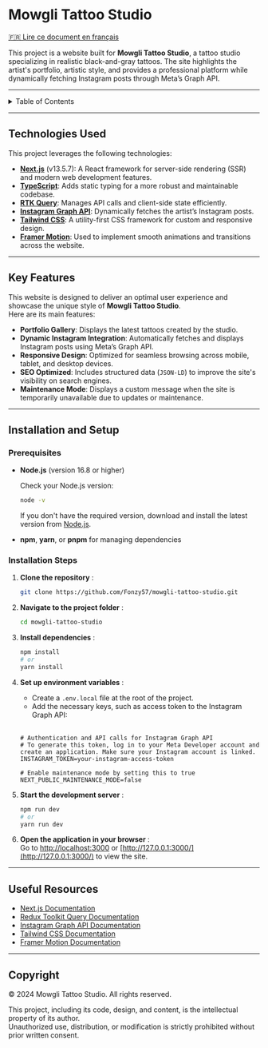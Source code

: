 # Mowgli Tattoo Studio

[🇫🇷 Lire ce document en français](./README.fr.md)

This project is a website built for **Mowgli Tattoo Studio**, a tattoo studio specializing in realistic black-and-gray tattoos. The site highlights the artist's portfolio, artistic style, and provides a professional platform while dynamically fetching Instagram posts through Meta’s Graph API.

---

<details>
<summary>Table of Contents</summary>

- [Technologies Used](#technologies-used)
- [Key Features](#key-features)
- [Installation and Setup](#installation-and-setup)
  - [Prerequisites](#prerequisites)
  - [Installation Steps](#installation-steps)
- [Useful Resources](#useful-resources)
- [Copyright](#copyright)
</details>

---

## Technologies Used

This project leverages the following technologies:

- **[Next.js](https://nextjs.org/)** (v13.5.7): A React framework for server-side rendering (SSR) and modern web development features.
- **[TypeScript](https://www.typescriptlang.org/)**: Adds static typing for a more robust and maintainable codebase.
- **[RTK Query](https://redux-toolkit.js.org/introduction/getting-started)**: Manages API calls and client-side state efficiently.
- **[Instagram Graph API](https://developers.facebook.com/docs/instagram-platform/instagram-api-with-instagram-login)**: Dynamically fetches the artist’s Instagram posts.
- **[Tailwind CSS](https://tailwindcss.com/)**: A utility-first CSS framework for custom and responsive design.
- **[Framer Motion](https://motion.dev/docs)**: Used to implement smooth animations and transitions across the website.

---

## Key Features

This website is designed to deliver an optimal user experience and showcase the unique style of **Mowgli Tattoo Studio**.  
Here are its main features:

- **Portfolio Gallery**: Displays the latest tattoos created by the studio.
- **Dynamic Instagram Integration**: Automatically fetches and displays Instagram posts using Meta’s Graph API.
- **Responsive Design**: Optimized for seamless browsing across mobile, tablet, and desktop devices.
- **SEO Optimized**: Includes structured data (`JSON-LD`) to improve the site's visibility on search engines.
- **Maintenance Mode**: Displays a custom message when the site is temporarily unavailable due to updates or maintenance.

---

## Installation and Setup

### Prerequisites

- **Node.js** (version 16.8 or higher)

  Check your Node.js version:

  ```bash
  node -v
  ```

  If you don't have the required version, download and install the latest version from [Node.js](https://nodejs.org/).

- **npm**, **yarn**, or **pnpm** for managing dependencies

### Installation Steps

1. **Clone the repository** :

   ```bash
   git clone https://github.com/Fonzy57/mowgli-tattoo-studio.git
   ```

2. **Navigate to the project folder** :

   ```bash
   cd mowgli-tattoo-studio
   ```

3. **Install dependencies** :

   ```bash
   npm install
   # or
   yarn install
   ```

4. **Set up environment variables** :

   - Create a `.env.local` file at the root of the project.
   - Add the necessary keys, such as access token to the Instagram Graph API:
     <br>
     <br>

   ```env
   # Authentication and API calls for Instagram Graph API
   # To generate this token, log in to your Meta Developer account and create an application. Make sure your Instagram account is linked.
   INSTAGRAM_TOKEN=your-instagram-access-token

   # Enable maintenance mode by setting this to true
   NEXT_PUBLIC_MAINTENANCE_MODE=false

   ```

5. **Start the development server** :

   ```bash
   npm run dev
   # or
   yarn run dev
   ```

6. **Open the application in your browser** :  
   Go to [http://localhost:3000](http://localhost:3000) or [http://127.0.0.1:3000/](http://127.0.0.1:3000/) to view the site.

---

## Useful Resources

- [Next.js Documentation](https://nextjs.org/docs/13/getting-started)
- [Redux Toolkit Query Documentation](https://redux-toolkit.js.org/rtk-query/overview)
- [Instagram Graph API Documentation](https://developers.facebook.com/docs/instagram-platform/instagram-api-with-instagram-login)
- [Tailwind CSS Documentation](https://tailwindcss.com/docs/installation)
- [Framer Motion Documentation](https://motion.dev/docs)

---

## Copyright

© 2024 Mowgli Tattoo Studio. All rights reserved.

This project, including its code, design, and content, is the intellectual property of its author.  
Unauthorized use, distribution, or modification is strictly prohibited without prior written consent.
